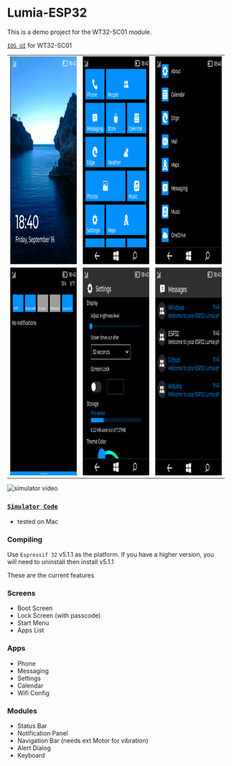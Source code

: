 # Lumia-ESP32
This is a demo project for the WT32-SC01 module.


[`IOS UI`](https://github.com/fbiego/IOS-ESP32) for WT32-SC01


<!-- [![Lumia ESP32](youtube.png?raw=true "youtube")](https://www.youtube.com/watch?v=jaJCa-hXfNk) -->

<table>
<tr>
<td><img src="screens/lock.png" width="320" height="480" alt="screen"/></td>
<td><img src="screens/home.png" width="320" height="480" alt="screen"/></td>
<td><img src="screens/apps.png" width="320" height="480" alt="screen"/></td>
</tr>
<tr>
<td><img src="screens/status.png" width="320" height="480" alt="screen"/></td>
<td><img src="screens/settings.png" width="320" height="480" alt="screen"/></td>
<td><img src="screens/sms.png" width="320" height="480" alt="screen"/></td>
</tr>
</table>

<img src="simulation.gif" width="320" height="480" alt="simulator video"/>

### [`Simulator Code`](https://github.com/fbiego/lv_platformio)
- tested on Mac

### Compiling
Use `Espressif 32` v5.1.1 as the platform. If you have a higher version, you will need to uninstall then install v5.1.1

These are the current features
### Screens
- Boot Screen
- Lock Screen (with passcode)
- Start Menu
- Apps List
### Apps
- Phone 
- Messaging
- Settings
- Calendar
- Wifi Config
### Modules
- Status Bar
- Notification Panel
- Navigation Bar (needs ext Motor for vibration)
- Alert Dialog
- Keyboard

